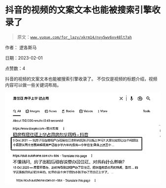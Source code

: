 # 抖音的视频的文案文本也能被搜索引擎收录了

> 原文：[`www.yuque.com/for_lazy/xkrm14/nvy5wv6vv48lt7ah`](https://www.yuque.com/for_lazy/xkrm14/nvy5wv6vv48lt7ah)

作者： 逻各斯马 

日期：2023-02-01 

点赞数：4 

抖音的视频的文案文本也能被搜索引擎收录了。 不仅仅是视频的标题介绍，视频内容可以做一些关键词布局。 

![](img/a6ac33985e44da6cc746130781e7d311.png)  


